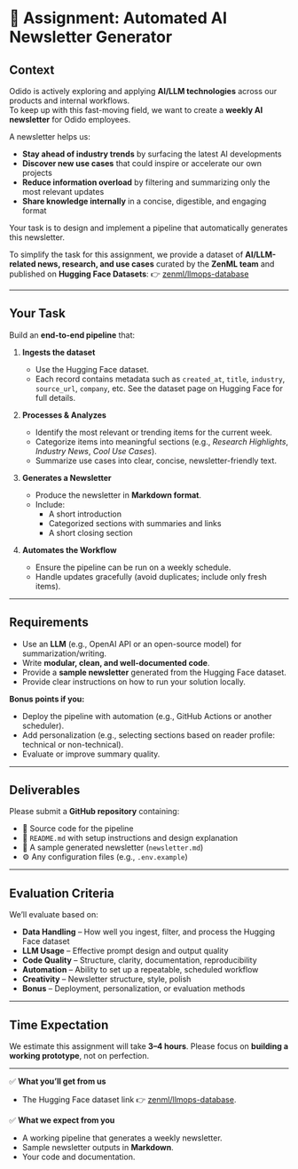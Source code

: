 # 📩 Assignment: Automated AI Newsletter Generator

## Context
Odido is actively exploring and applying **AI/LLM technologies** across our products and internal workflows.  
To keep up with this fast-moving field, we want to create a **weekly AI newsletter** for Odido employees.  

A newsletter helps us:  
- **Stay ahead of industry trends** by surfacing the latest AI developments  
- **Discover new use cases** that could inspire or accelerate our own projects  
- **Reduce information overload** by filtering and summarizing only the most relevant updates  
- **Share knowledge internally** in a concise, digestible, and engaging format  

Your task is to design and implement a pipeline that automatically generates this newsletter.

To simplify the task for this assignment, we provide a dataset of **AI/LLM-related news, research, and use cases** curated by the **ZenML team** and published on **Hugging Face Datasets**: 👉 [zenml/llmops-database](https://huggingface.co/datasets/zenml/llmops-database)

---

## Your Task
Build an **end-to-end pipeline** that:

1. **Ingests the dataset**  
   - Use the Hugging Face dataset.  
   - Each record contains metadata such as `created_at`, `title`, `industry`, `source_url`, `company`, etc. See the dataset page on Hugging Face for full details.

2. **Processes & Analyzes**  
   - Identify the most relevant or trending items for the current week.  
   - Categorize items into meaningful sections (e.g., *Research Highlights*, *Industry News*, *Cool Use Cases*).  
   - Summarize use cases into clear, concise, newsletter-friendly text.  

3. **Generates a Newsletter**  
   - Produce the newsletter in **Markdown format**.  
   - Include:  
     - A short introduction  
     - Categorized sections with summaries and links  
     - A short closing section  

4. **Automates the Workflow**  
   - Ensure the pipeline can be run on a weekly schedule.  
   - Handle updates gracefully (avoid duplicates; include only fresh items).  

---

## Requirements
- Use an **LLM** (e.g., OpenAI API or an open-source model) for summarization/writing.  
- Write **modular, clean, and well-documented code**.  
- Provide a **sample newsletter** generated from the Hugging Face dataset.  
- Provide clear instructions on how to run your solution locally.  

**Bonus points if you:**  
- Deploy the pipeline with automation (e.g., GitHub Actions or another scheduler).  
- Add personalization (e.g., selecting sections based on reader profile: technical or non-technical).  
- Evaluate or improve summary quality.  

---

## Deliverables
Please submit a **GitHub repository** containing:  
- 📂 Source code for the pipeline  
- 📝 `README.md` with setup instructions and design explanation  
- 📄 A sample generated newsletter (`newsletter.md`)  
- ⚙️ Any configuration files (e.g., `.env.example`)  

---

## Evaluation Criteria
We’ll evaluate based on:  
- **Data Handling** – How well you ingest, filter, and process the Hugging Face dataset  
- **LLM Usage** – Effective prompt design and output quality  
- **Code Quality** – Structure, clarity, documentation, reproducibility  
- **Automation** – Ability to set up a repeatable, scheduled workflow  
- **Creativity** – Newsletter structure, style, polish  
- **Bonus** – Deployment, personalization, or evaluation methods  

---

## Time Expectation
We estimate this assignment will take **3–4 hours**. Please focus on **building a working prototype**, not on perfection.  

---

✅ **What you’ll get from us**  
- The Hugging Face dataset link 👉 [zenml/llmops-database](https://huggingface.co/datasets/zenml/llmops-database).  

✅ **What we expect from you**  
- A working pipeline that generates a weekly newsletter.  
- Sample newsletter outputs in **Markdown**.  
- Your code and documentation.  
